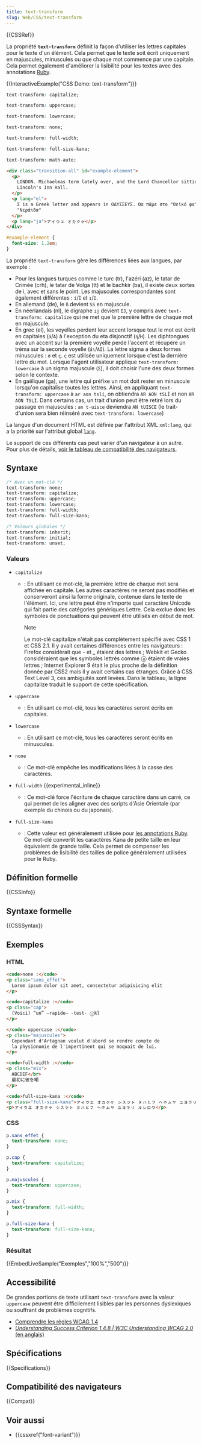 ```yaml
---
title: text-transform
slug: Web/CSS/text-transform
---
```


{{CSSRef}}

La propriété **`text-transform`** définit la façon d'utiliser les lettres capitales pour le texte d'un élément. Cela permet que le texte soit écrit uniquement en majuscules, minuscules ou que chaque mot commence par une capitale. Cela permet également d'améliorer la lisibilité pour les textes avec des annotations [Ruby](/fr/docs/Web/HTML/Element/ruby).

{{InteractiveExample("CSS Demo: text-transform")}}

```css interactive-example-choice
text-transform: capitalize;
```

```css interactive-example-choice
text-transform: uppercase;
```

```css interactive-example-choice
text-transform: lowercase;
```

```css interactive-example-choice
text-transform: none;
```

```css interactive-example-choice
text-transform: full-width;
```

```css interactive-example-choice
text-transform: full-size-kana;
```

```css interactive-example-choice
text-transform: math-auto;
```

```html interactive-example
<div class="transition-all" id="example-element">
  <p>
    LONDON. Michaelmas term lately over, and the Lord Chancellor sitting in
    Lincoln's Inn Hall.
  </p>
  <p lang="el">
    Σ is a Greek letter and appears in ΟΔΥΣΣΕΥΣ. Θα πάμε στο "Θεϊκό φαΐ" ή στη
    "Νεράιδα"
  </p>
  <p lang="ja">ァィゥェ ォヵㇰヶ</p>
</div>
```

```css interactive-example
#example-element {
  font-size: 1.2em;
}
```

La propriété `text-transform` gère les différences liées aux langues, par exemple :

- Pour les langues turques comme le turc (tr), l'azéri (az), le tatar de Crimée (crh), le tatar de Volga (tt) et le bachkir (ba), il existe deux sortes de i, avec et sans le point. Les majuscules correspondantes sont également différentes : `i`/`İ` et `ı`/`I`.
- En allemand (de), le `ß` devient `SS` en majuscule.
- En néerlandais (nl), le digraphe `ij` devient `IJ`, y compris avec `text-transform: capitalize` qui ne met que la première lettre de chaque mot en majuscule.
- En grec (el), les voyelles perdent leur accent lorsque tout le mot est écrit en capitales (`ά`/`Α`) à l'exception du eta disjonctif (`ή`/`Ή`). Les diphtongues avec un accent sur la première voyelle perde l'accent et récupère un tréma sur la seconde voyelle (`άι`/`ΑΪ`). La lettre sigma a deux formes minuscules : `σ` et `ς`. `ς` est utilisée uniquement lorsque c'est la dernière lettre du mot. Lorsque l'agent utilisateur applique `text-transform: lowercase` à un sigma majuscule (`Σ`), il doit choisir l'une des deux formes selon le contexte.
- En gaëlique (ga), une lettre qui préfixe un mot doit rester en minuscule lorsqu'on capitalise toutes les lettres. Ainsi, en appliquant `text-transform: uppercase` à `ar aon tslí`, on obtiendra `AR AON tSLÍ` et non `AR AON TSLÍ`. Dans certains cas, un trait d'union peut être retiré lors du passage en majuscules : `an t-uisce` deviendra `AN tUISCE` (le trait-d'union sera bien réinséré avec `text-transform: lowercase`)

La langue d'un document HTML est définie par l'attribut XML `xml:lang`, qui a la priorité sur l'attribut global [`lang`](/fr/docs/Web/HTML/Global_attributes/lang).

Le support de ces différents cas peut varier d'un navigateur à un autre. Pour plus de détails, [voir le tableau de compatibilité des navigateurs](#compat).

## Syntaxe

```css
/* Avec un mot-clé */
text-transform: none;
text-transform: capitalize;
text-transform: uppercase;
text-transform: lowercase;
text-transform: full-width;
text-transform: full-size-kana;

/* Valeurs globales */
text-transform: inherit;
text-transform: initial;
text-transform: unset;
```

### Valeurs

- `capitalize`

  - : En utilisant ce mot-clé, la première lettre de chaque mot sera affichée en capitale. Les autres caractères ne seront pas modifiés et conserveront ainsi la forme originale, contenue dans le texte de l'élément. Ici, une lettre peut être n'importe quel caractère Unicode qui fait partie des catégories génériques Lettre. Cela exclue donc les symboles de ponctuations qui peuvent être utilisés en début de mot.

    > [!NOTE]
    > Le mot-clé capitalize n'était pas complètement spécifié avec CSS 1 et CSS 2.1. Il y avait certaines différences entre les navigateurs : Firefox considèrait que - et \_ étaient des lettres ; Webkit et Gecko considéraient que les symboles lettrés comme ⓐ étaient de vraies lettres ; Internet Explorer 9 était le plus proche de la définition donnée par CSS2 mais il y avait certains cas étranges. Grâce à CSS Text Level 3, ces ambiguités sont levées. Dans le tableau, la ligne capitalize traduit le support de cette spécification.

- `uppercase`
  - : En utilisant ce mot-clé, tous les caractères seront écrits en capitales.
- `lowercase`
  - : En utilisant ce mot-clé, tous les caractères seront écrits en minuscules.
- `none`
  - : Ce mot-clé empêche les modifications liées à la casse des caractères.
- `full-width` {{experimental_inline}}
  - : Ce mot-clé force l'écriture de chaque caractère dans un carré, ce qui permet de les aligner avec des scripts d'Asie Orientale (par exemple du chinois ou du japonais).
- `full-size-kana`
  - : Cette valeur est généralement utilisée pour [les annotations Ruby](/fr/docs/Web/HTML/Element/ruby). Ce mot-clé convertit les caractères Kana de petite taille en leur équivalent de grande taille. Cela permet de compenser les problèmes de lisibilité des tailles de police généralement utilisées pour le Ruby.

## Définition formelle

{{CSSInfo}}

## Syntaxe formelle

{{CSSSyntax}}

## Exemples

### HTML

```html
<code>none :</code>
<p class="sans_effet">
  Lorem ipsum dolor sit amet, consectetur adipisicing elit
</p>

<code>capitalize :</code>
<p class="cap">
  (Voici) “un” –rapide– -test- ⓙkl
</p>

</code> uppercase :</code>
<p class="majuscules">
  Cependant d'Artagnan voulut d'abord se rendre compte de
  la physionomie de l'impertinent qui se moquait de lui.
</p>

<code>full-width :</code>
<p class="mix">
  ABCDEF</br>
  最初に彼を嘲
</p>

<code>full-size-kana :</code>
<p class="full-size-kana">ァィゥェ ォヵㇰヶ ㇱㇲッㇳ ㇴㇵㇶㇷ ㇸㇹㇺャ ュョㇻㇼ ㇽㇾㇿヮ</p>
<p>ァィゥェ ォヵㇰヶ ㇱㇲッㇳ ㇴㇵㇶㇷ ㇸㇹㇺャ ュョㇻㇼ ㇽㇾㇿヮ</p>
```

### CSS

```css
p.sans_effet {
  text-transform: none;
}

p.cap {
  text-transform: capitalize;
}

p.majuscules {
  text-transform: uppercase;
}

p.mix {
  text-transform: full-width;
}

p.full-size-kana {
  text-transform: full-size-kana;
}
```

### Résultat

{{EmbedLiveSample("Exemples","100%","500")}}

## Accessibilité

De grandes portions de texte utilisant `text-transform` avec la valeur `uppercase` peuvent être difficilement lisibles par les personnes dyslexiques ou souffrant de problèmes cognitifs.

- [Comprendre les règles WCAG 1.4](/fr/docs/Web/Accessibility/Understanding_WCAG/Perceivable#guideline_1.4_make_it_easier_for_users_to_see_and_hear_content_including_separating_foreground_from_background)
- [_Understanding Success Criterion 1.4.8 | W3C Understanding WCAG 2.0_ (en anglais)](https://www.w3.org/TR/UNDERSTANDING-WCAG20/visual-audio-contrast-visual-presentation.html)

## Spécifications

{{Specifications}}

## Compatibilité des navigateurs

{{Compat}}

## Voir aussi

- {{cssxref("font-variant")}}

